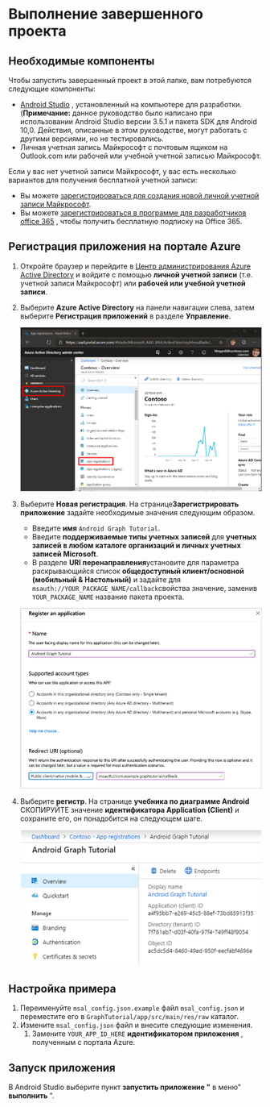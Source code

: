 # <a name="how-to-run-the-completed-project"></a>Выполнение завершенного проекта

## <a name="prerequisites"></a>Необходимые компоненты

Чтобы запустить завершенный проект в этой папке, вам потребуются следующие компоненты:

- [Android Studio](https://developer.android.com/studio/) , установленный на компьютере для разработки. (**Примечание:** данное руководство было написано при использовании Android Studio версии 3.5.1 и пакета SDK для Android 10,0. Действия, описанные в этом руководстве, могут работать с другими версиями, но не тестировались.
- Личная учетная запись Майкрософт с почтовым ящиком на Outlook.com или рабочей или учебной учетной записью Майкрософт.

Если у вас нет учетной записи Майкрософт, у вас есть несколько вариантов для получения бесплатной учетной записи:

- Вы можете [зарегистрироваться для создания новой личной учетной записи Майкрософт](https://signup.live.com/signup?wa=wsignin1.0&rpsnv=12&ct=1454618383&rver=6.4.6456.0&wp=MBI_SSL_SHARED&wreply=https://mail.live.com/default.aspx&id=64855&cbcxt=mai&bk=1454618383&uiflavor=web&uaid=b213a65b4fdc484382b6622b3ecaa547&mkt=E-US&lc=1033&lic=1).
- Вы можете [зарегистрироваться в программе для разработчиков office 365](https://developer.microsoft.com/office/dev-program) , чтобы получить бесплатную подписку на Office 365.

## <a name="register-an-application-with-the-azure-portal"></a>Регистрация приложения на портале Azure

1. Откройте браузер и перейдите в [Центр администрирования Azure Active Directory](https://aad.portal.azure.com) и войдите с помощью **личной учетной записи** (т.е. учетной записи Майкрософт) или **рабочей или учебной учетной записи**.

1. Выберите **Azure Active Directory** на панели навигации слева, затем выберите **Регистрация приложений** в разделе **Управление**.

    ![Снимок экрана с регистрациями приложений ](../../tutorial/images/aad-portal-app-registrations.png)

1. Выберите **Новая регистрация**. На странице**Зарегистрировать приложение** задайте необходимые значения следующим образом.

    - Введите **имя** `Android Graph Tutorial`.
    - Введите **поддерживаемые типы учетных записей** для **учетных записей в любом каталоге организаций и личных учетных записей Microsoft**.
    - В разделе **URI перенаправления**установите для параметра раскрывающийся список **общедоступный клиент/основной (мобильный & Настольный)** и задайте для `msauth://YOUR_PACKAGE_NAME/callback`свойства значение, заменив `YOUR_PACKAGE_NAME` название пакета проекта.

    ![Снимок страницы "регистрация приложения"](../../tutorial/images/aad-register-an-app.png)

1. Выберите **регистр**. На странице **учебника по диаграмме Android** СКОПИРУЙТЕ значение **идентификатора Application (Client)** и сохраните его, он понадобится на следующем шаге.

    ![Снимок экрана с ИДЕНТИФИКАТОРом приложения для новой регистрации приложения](../../tutorial/images/aad-application-id.png)

## <a name="configure-the-sample"></a>Настройка примера

1. Переименуйте `msal_config.json.example` файл `msal_config.json` и переместите его в `GraphTutorial/app/src/main/res/raw` каталог.
1. Измените `msal_config.json` файл и внесите следующие изменения.
    1. Замените `YOUR_APP_ID_HERE` **идентификатором приложения** , полученным с портала Azure.

## <a name="run-the-sample"></a>Запуск приложения

В Android Studio выберите пункт **запустить приложение "** в меню" **выполнить** ".
